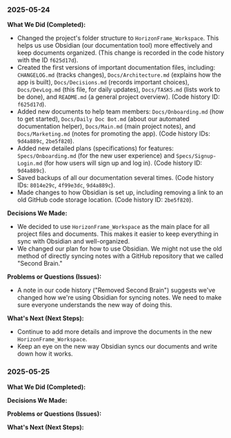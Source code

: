 ### 2025-05-24

**What We Did (Completed):**
*   Changed the project's folder structure to `HorizonFrame_Workspace`. This helps us use Obsidian (our documentation tool) more effectively and keep documents organized. (This change is recorded in the code history with the ID `f625d17d`).
*   Created the first versions of important documentation files, including: `CHANGELOG.md` (tracks changes), `Docs/Architecture.md` (explains how the app is built), `Docs/Decisions.md` (records important choices), `Docs/DevLog.md` (this file, for daily updates), `Docs/TASKS.md` (lists work to be done), and `README.md` (a general project overview). (Code history ID: `f625d17d`).
*   Added new documents to help team members: `Docs/Onboarding.md` (how to get started), `Docs/Daily Doc Bot.md` (about our automated documentation helper), `Docs/Main.md` (main project notes), and `Docs/Marketing.md` (notes for promoting the app). (Code history IDs: `9d4a889c`, `2be5f820`).
*   Added new detailed plans (specifications) for features: `Specs/Onboarding.md` (for the new user experience) and `Specs/Signup-Login.md` (for how users will sign up and log in). (Code history ID: `9d4a889c`).
*   Saved backups of all our documentation several times. (Code history IDs: `8014e29c`, `4f99e3dc`, `9d4a889c`).
*   Made changes to how Obsidian is set up, including removing a link to an old GitHub code storage location. (Code history ID: `2be5f820`).

**Decisions We Made:**
*   We decided to use `HorizonFrame_Workspace` as the main place for all project files and documents. This makes it easier to keep everything in sync with Obsidian and well-organized.
*   We changed our plan for how to use Obsidian. We might not use the old method of directly syncing notes with a GitHub repository that we called "Second Brain."

**Problems or Questions (Issues):**
*   A note in our code history ("Removed Second Brain") suggests we've changed how we're using Obsidian for syncing notes. We need to make sure everyone understands the new way of doing this.

**What's Next (Next Steps):**
*   Continue to add more details and improve the documents in the new `HorizonFrame_Workspace`.
*   Keep an eye on the new way Obsidian syncs our documents and write down how it works.

### 2025-05-25

**What We Did (Completed):**

**Decisions We Made:**

**Problems or Questions (Issues):**

**What's Next (Next Steps):**

    